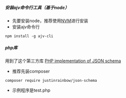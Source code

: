 

##### 安装ajv命令行工具（基于node）  #####
  * 先要安装node，推荐使用[NVM](https://github.com/creationix/nvm/blob/master/README.markdown)进行安装
  * 安装ajv命令行

```shell
npm install -g ajv-cli
```


##### php库  #####
用到了这个第三方库 [PHP implementation of JSON schema](https://github.com/justinrainbow/json-schema)
  * 推荐先装composer

```shell
composer require justinrainbow/json-schema
```
  * 示例程序是test.php

